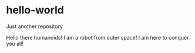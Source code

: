 # hello-world
Just another repository

Hello there humanoids! I am a robot from outer space!
I am here to conquer you all!
